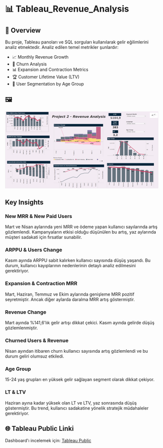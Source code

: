 # 📊 Tableau_Revenue_Analysis

## 📖 Overview
Bu proje, Tableau panoları ve SQL sorguları kullanılarak gelir eğilimlerini analiz etmektedir. Analiz edilen temel metrikler şunlardır:
- 📈 Monthly Revenue Growth 
- 🔄 Churn Analysis
- 📊 Expansion and Contraction Metrics
- 🏆 Customer Lifetime Value (LTV)
- 👥 User Segmentation by Age Group
  

## 🖼️ 
![Dashboard Ekran Görüntüsü](tableau_dashboard.png)





## Key Insights
### New MRR & New Paid Users
Mart ve Nisan aylarında yeni MRR ve ödeme yapan kullanıcı sayılarında artış gözlemlendi. Kampanyaların etkisi olduğu düşünülen bu artış, yaz aylarında müşteri sadakati için fırsatlar sunabilir.

### ARPPU & Users Change
Kasım ayında ARPPU sabit kalırken kullanıcı sayısında düşüş yaşandı. Bu durum, kullanıcı kayıplarının nedenlerinin detaylı analiz edilmesini gerektiriyor.

### Expansion & Contraction MRR
Mart, Haziran, Temmuz ve Ekim aylarında genişleme MRR pozitif seyretmiştir. Ancak diğer aylarda daralma MRR artış göstermiştir.

### Revenue Change
Mart ayında %141,6'lık gelir artışı dikkat çekici. Kasım ayında gelirde düşüş gözlemlenmiştir.

### Churned Users & Revenue
Nisan ayından itibaren churn kullanıcı sayısında artış gözlemlendi ve bu durum geliri olumsuz etkiledi.

### Age Group
15-24 yaş grupları en yüksek gelir sağlayan segment olarak dikkat çekiyor.

### LT & LTV
Haziran ayına kadar yüksek olan LT ve LTV, yaz sonrasında düşüş göstermiştir. Bu trend, kullanıcı sadakatine yönelik stratejik müdahaleler gerektiriyor.

## 🌐 Tableau Public Linki
Dashboard'ı incelemek için: [Tableau Public](https://public.tableau.com/app/profile/secil.bilgin/viz/Project2_17299404544860/Dashboard1)


